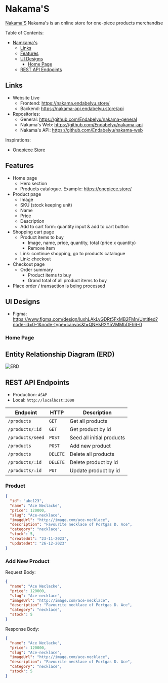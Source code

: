 # Nakama'S

[Nakama'S](https://amazingsafari.haidar.dev) Nakama's is an online store for one-piece products merchandise

Table of Contents:

- [Namkama's](#nakama's)
  - [Links](#links)
  - [Features](#features)
  - [UI Designs](#ui-designs)
    - [Home Page](#home-page)
  - [REST API Endpoints](#rest-api-endpoints)

## Links

- Website Live
  - Frontend: <https://nakama.endabelyu.store/>
  - Backend: <https://nakama-api.endabelyu.store/api>
- Repositories:
  - General: <https://github.com/Endabelyu/nakama-general>
  - Nakama's Web: <https://github.com/Endabelyu/nakama-api>
  - Nakama's API: <https://github.com/Endabelyu/nakama-web>

Inspirations:

- [Onepiece Store](https://onepiece.store/)

## Features

- Home page
  - Hero section
  - Products catalogue. Example: <https://onepiece.store/>
- Product page
  - Image
  - SKU (stock keeping unit)
  - Name
  - Price
  - Description
  - Add to cart form: quantity input & add to cart button
- Shopping cart page
  - Product items to buy
    - Image, name, price, quantity, total (price x quantity)
    - Remove item
  - Link: continue shopping, go to products catalogue
  - Link: checkout
- Checkout page
  - Order summary
    - Product items to buy
    - Grand total of all product items to buy
- Place order / transaction is being processed

## UI Designs

- Figma: <https://www.figma.com/design/luxhLAkLvGDRt5FxMB2FMn/Untitled?node-id=0-1&node-type=canvas&t=QNHsR2Y5VMMbDEh6-0>

### Home Page

<!-- <img alt="Home Page" src="./designs/home.jpg" width="400" /> -->

## Entity Relationship Diagram (ERD)

![ERD](./diagrams/Nakama.svg)

## REST API Endpoints

- Production: `ASAP`
- Local: `http://localhost:3000`

| Endpoint         | HTTP     | Description               |
| ---------------- | -------- | ------------------------- |
| `/products`      | `GET`    | Get all products          |
| `/products/:id`  | `GET`    | Get product by id         |
| `/products/seed` | `POST`   | Seed all initial products |
| `/products`      | `POST`   | Add new product           |
| `/products`      | `DELETE` | Delete all products       |
| `/products/:id`  | `DELETE` | Delete product by id      |
| `/products/:id`  | `PUT`    | Update product by id      |

### Product

```json
{
  "id": "abc123",
  "name": "Ace Neclacke",
  "price": 120000,
  "slug": "Ace-necklace",
  "imageUrl": "http://image.com/ace-necklace",
  "description": "Favourite necklace of Portgas D. Ace",
  "category": "necklace",
  "stock": 5,
  "createdAt": "23-11-2023",
  "updatedAt": "26-12-2023"
}
```

### Add New Product

Request Body:

```json
{
  "name": "Ace Neclacke",
  "price": 120000,
  "slug": "Ace-necklace",
  "imageUrl": "http://image.com/ace-necklace",
  "description": "Favourite necklace of Portgas D. Ace",
  "category": "necklace",
  "stock": 5
}
```

Response Body:

```json
{
  "name": "Ace Neclacke",
  "price": 120000,
  "slug": "Ace-necklace",
  "imageUrl": "http://image.com/ace-necklace",
  "description": "Favourite necklace of Portgas D. Ace",
  "category": "necklace",
  "stock": 5
}
```
